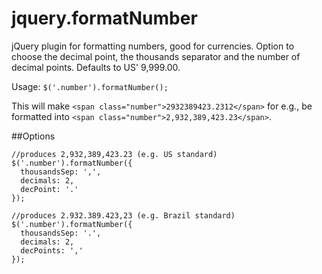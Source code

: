 jquery.formatNumber
===================

jQuery plugin for formatting numbers, good for currencies. Option to choose the decimal point, the thousands separator and the number of decimal points. Defaults to US' 9,999.00.

Usage: `$('.number').formatNumber();`

This will make `<span class="number">2932389423.2312</span>` for e.g., be formatted into `<span class="number">2,932,389,423.23</span>`.

##Options


	//produces 2,932,389,423.23 (e.g. US standard)
	$('.number').formatNumber({
	  thousandsSep: ',',
	  decimals: 2,
	  decPoint: '.'
	});
	
	//produces 2.932.389.423,23 (e.g. Brazil standard)
	$('.number').formatNumber({
	  thousandsSep: '.',
	  decimals: 2,
	  decPoints: ','
	});
	

